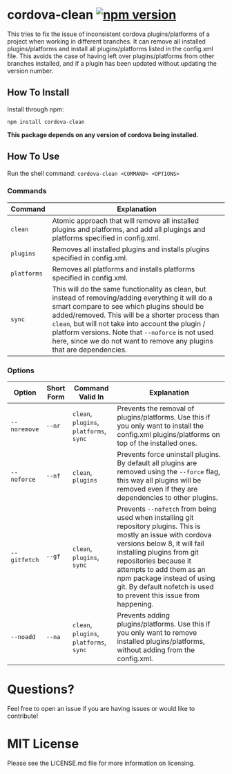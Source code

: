 # cordova-clean [![npm version](https://badge.fury.io/js/cordova-clean.svg)](https://badge.fury.io/js/cordova-clean)
This tries to fix the issue of inconsistent cordova plugins/platforms of a project when working in different branches. It can remove all installed plugins/platforms and install all plugins/platforms listed in the config.xml file. This avoids the case of having left over plugins/platforms from other branches installed, and if a plugin has been updated without updating the version number.

## How To Install
Install through npm:
```
npm install cordova-clean
```
**This package depends on any version of cordova being installed.**

## How To Use 
Run the shell command: `cordova-clean <COMMAND> <OPTIONS>`

### Commands

| Command | Explanation |
|---|---|
| `clean` | Atomic approach that will remove all installed plugins and platforms, and add all plugings and platforms specified in config.xml. |
| `plugins` | Removes all installed plugins and installs plugins specified in config.xml. |
| `platforms` | Removes all platforms and installs platforms specified in config.xml. |
| `sync` | This will do the same functionality as clean, but instead of removing/adding everything it will do a smart compare to see which plugins should be added/removed. This will be a shorter process than `clean`, but will not take into account the plugin / platform versions. Note that `--noforce` is not used here, since we do not want to remove any plugins that are dependencies. |

### Options

| Option | Short Form | Command Valid In | Explanation |
|---|---|---|---|
| `--noremove` | `--nr` | `clean`, `plugins`, `platforms`, `sync` | Prevents the removal of  plugins/platforms. Use this if you only want to install the config.xml plugins/platforms on top of the installed ones. |
| `--noforce` | `--nf` | `clean`, `plugins` | Prevents force uninstall plugins. By default all plugins are removed using the `--force` flag, this way all plugins will be removed even if they are dependencies to other plugins. |
| `--gitfetch` | `--gf` | `clean`, `plugins`, `sync` | Prevents `--nofetch` from being used when installing git repository plugins. This is mostly an issue with cordova versions below 8, it will fail installing plugins from git repositories because it attempts to add them as an npm package instead of using git. By default nofetch is used to prevent this issue from happening. |
| `--noadd` | `--na` | `clean`, `plugins`, `platforms`, `sync` | Prevents adding plugins/platforms. Use this if you only want to remove installed plugins/platforms, without adding from the config.xml. |

# Questions?
Feel free to open an issue if you are having issues or would like to contribute!

# MIT License
Please see the LICENSE.md file for more information on licensing.
